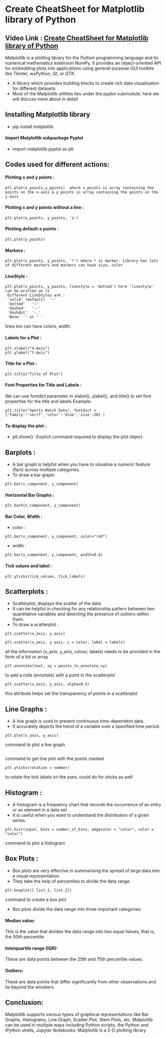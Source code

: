 # Create CheatSheet for Matplotlib library of Python

## Video Link : [Create CheatSheet for Matplotlib library of Python]()

Matplotlib is a plotting library for the Python programming language and its numerical mathematics extension NumPy. It provides an object-oriented API for embedding plots into applications using general-purpose GUI toolkits like Tkinter, wxPython, Qt, or GTK.

- A library which provides building blocks to create rich data visualisation for different datasets
- Most of the Matplotlib utilities lies under the pyplot submodule, here we will discuss more about in detail
## Installing Matplotlib library
- pip install matplotlib
#### Import Matplotlib subpackage Pyplot 
- import matplotlib.pyplot as plt

## Codes used for different actions:
#### Plotting x and y points : 

```
plt.plot(x_points,y_points)  where x_points is array containing the points on the x-axis & y_points is array containing the points on the y-axis
```

#### Plotting x and y points without a line :

```
plt.plot(x_points, y_points, 'o')
```

#### Plotting default-x points :
```
plt.plot(y_points)
```

#### Markers :
```
plt.plot(x_points, y_points, '*') where * is marker. Library has lots of different markers and markers can have size, color
```
#### LineStyle :
```
plt.plot(x_points, y_points, linestyle = 'dotted') here 'linestyle' can be written as ls
 Different LineStyles are :
 'solid' (default)	'-'	
 'dotted'	':'	
 'dashed'	'--'	
 'dashdot'	'-.'	
 'None'	'' or ' '
```
lines too can have colors, width.


#### Labels for a Plot :
```
plt.xlabel("X-Axis")
plt.ylabel("Y-Axis")
```
#### Title for a Plot :
```
plt.title("Title of Plot")
```

#### Font Properties for Title and Labels : 
 We can use fontdict parameter in xlabel(), ylabel(), and title() to set font properties for the title and labels
 Example: 
 ```
 plt.title("Sports Watch Data", fontdict = {'family':'serif','color':'blue','size':20} )
```
#### To display the plot :
- plt.show() -Explicit command required to display the plot object

## Barplots :
- A bar graph is helpful when you have to visualise a numeric feature (fact) across multiple categories. 
- To draw a bar graph: 
``` 
plt.bar(x_component, y_component) 
 ```
 #### Horizontal Bar Graphs : 
```
plt.barh(x_component, y_component) 
 ```
 #### Bar Color, Width :
 - color : 
 ```
 plt.bar(x_component, y_component, color="red")
 ```
 - width : 
 ``` 
 plt.bar(x_component, y_component, width=0.6)
 
 ```
 #### Tick values and label :
```
plt.yticks(tick_values, tick_labels)
 ```
## Scatterplots :
 - Scatterplot, displays the scatter of the data. 
 - It can be helpful in checking for any relationship pattern between two quantitative variables and detecting the presence of outliers within them. 
 - To draw a scatterplot : 
 ```
 plt.scatter(x_axis, y_axis)
 ```
 ```
 plt.scatter(x_axis, y_axis, c = color, label = labels) 
 ```
 all the information (x_axis, y_axis, colour, labels) needs to be provided in the form of a list or array
 ```
 plt.annotate(text, xy = points_to_annotate_xy) 
 ```
 
 to add a note (annotate) with a point in the scatterplot
 ```
 plt.scatter(x_axis, y_axis, alpha=0.5) 
 ```
  this attribute helps set the transparency of points in a scatterplot
## Line Graphs :
 - A line graph is used to present continuous time-dependent data. 
 - It accurately depicts the trend of a variable over a specified time period.
 ```
 plt.plot(x_axis, y_axis)
 ```
  command to plot a line graph
 ``` plt.plot(y, 'red', marker = 'o') 
 ```
 command to get line plot with the points marked
 ```
 plt.yticks(rotation = number) 
 ```
 
 to rotate the tick labels on the axes, could do for xticks as well
 
 ## Histogram :
 - A histogram is a frequency chart that records the occurrence of an entry or an element in a data set. 
 - It is useful when you want to understand the distribution of a given series.
 
 ```
 plt.hist(input, bins = number_of_bins, edgecolor = "color", color = "color") 
 ```
 
 command to plot a histogram
 
 ## Box Plots :
 - Box plots are very effective in summarising the spread of large data into a visual representation. 
 - They take the help of percentiles to divide the data range. 
 
 ```
 plt.boxplot([ list_1, list_2]) 
 ```
 command to create a box plot
 - Box plots divide the data range into three important categories:
  #### Median value: 
   This is the value that divides the data range into two equal halves, that is, the 50th percentile.
  #### Interquartile range (IQR): 
   These are data points between the 25th and 75th percentile values.
  #### Outliers: 
   These are data points that differ significantly from other observations and lie beyond the whiskers.
   
## Conclusion:

Matplotlib supports various types of graphical representations like Bar Graphs, Histograms, Line Graph, Scatter Plot, Stem Plots, etc. Matplotlib can be used in multiple ways including Python scripts, the Python and iPython shells, Jupyter Notebooks. Matplotlib is a 2-D plotting library
